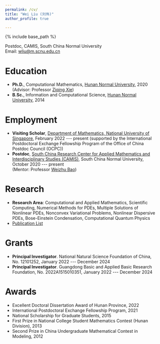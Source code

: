 ```yaml
---
permalink: /cv/
title: "Wei Liu (刘伟)"
author_profile: true

---
```


{% include base_path %}

<!-- Brief CV -->

<!-- **Wei Liu** <br> -->
Postdoc, CAMIS, South China Normal University <br>
Email: wliu@m.scnu.edu.cn


Education
======
* **Ph.D.**, Computational Mathematics, [Hunan Normal University](https://www.hunnu.edu.cn), 2020 <br> 
  (Advisor: Professor [Ziqing Xie](https://mc.hunnu.edu.cn/info/1665/4995.htm)) 
* **B.Sc.**, Information and Computational Science, [Hunan Normal University](https://www.hunnu.edu.cn), 2014


Employment
======
* **Visiting Scholar**, [Department of Mathematics, National University of Singapore](https://www.math.nus.edu.sg), February 2022 --- present (supported by the International Postdoctoral Exchange Fellowship Program of the Office of China Postdoc Council (OCPC))
* **Postdoc**, [South China Research Center for Applied Mathematics and Interdisciplinary Studies (CAMIS)](http://camis.scnu.edu.cn/), South China Normal University, October 2020 --- present <br> 
  (Mentor: Professor [Weizhu Bao](https://blog.nus.edu.sg/matbwz/))


Research
======
* **Research Area**: Computational and Applied Mathematics, Scientific Computing, Numerical Methods for PDEs, Multiple Solutions of Nonlinear PDEs, Nonconvex Variational Problems, Nonlinear Dispersive PDEs, Bose-Einstein Condensation, Computational Quantum Physics
* [Publication List](https://matwliu.github.io/publications/)

<!-- Computational quantum physics, Bose-Einstein condensation, Nonlinear dispersive PDEs, Numerical methods for PDEs, Multiple solutions of nonlinear PDEs -->
<!-- * Computational and Applied Mathematics, Computational Quantum Physics -->
<!-- * Numerical PDEs, Applied Analysis, Scientific Computing -->
<!-- * Multiple Solutions of Nonlinear PDEs, Nonconvex Variational Problems -->
<!-- * Bose-Einstein Condensation, Nonlinear Dispersive PDEs  -->


Grants
======
* **Principal Investigator**. National Natural Science Foundation of China, No. 12101252, January 2022 --- December 2024
* **Principal Investigator**. Guangdong Basic and Applied Basic Research Foundation, No. 2022A1515010351, January 2022 --- December 2024
<!-- * **Participant**. National Natural Science Foundation of China, No. 12171148, January 2022 --- December 2025 (PI: Ziqing Xie) -->
<!-- * **Participant**. National Natural Science Foundation of China, No. 11971007, January 2020 --- December 2023 (PI: Yongjun Yuan) -->

<!-- _The study on regularized numerical methods for nonlinear partial differential equations with singular term_ -->
<!-- _Mathematical theory and numerical methods for quantum droplets_ -->
<!-- _The study on two types of novel methods for solving multiple solutions of nonlinear PDEs and their applications_ -->
<!-- _The study of efficient numerical methods to simulate ground states and dynamics of general spinor Bose-Einstein condensates_ -->


Awards
======
* Excellent Doctoral Dissertation Award of Hunan Province, 2022
* International Postdoctoral Exchange Fellowship Program, 2021
* National Scholarship for Graduate Students, 2015
* First Prize in National College Student Mathematics Contest (Hunan Division), 2013
* Second Prize in China Undergraduate Mathematical Contest in Modeling, 2012




<!--   
Skills
======
* Skill 1
* Skill 2
  * Sub-skill 2.1
  * Sub-skill 2.2
  * Sub-skill 2.3
* Skill 3

Publications
======
  <ul>{% for post in site.publications %}
    {% include archive-single-cv.html %}
  {% endfor %}</ul>
  
Talks
======
  <ul>{% for post in site.talks %}
    {% include archive-single-talk-cv.html %}
  {% endfor %}</ul>
  
Teaching
======
  <ul>{% for post in site.teaching %}
    {% include archive-single-cv.html %}
  {% endfor %}</ul>
  
Service and leadership
======
* Currently signed in to 43 different slack teams
 -->
